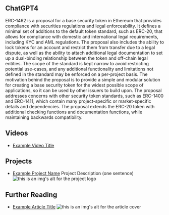 ## ChatGPT4

ERC-1462 is a proposal for a base security token in Ethereum that provides compliance with securities regulations and legal enforceability. It defines a minimal set of additions to the default token standard, such as ERC-20, that allows for compliance with domestic and international legal requirements, including KYC and AML regulations. The proposal also includes the ability to lock tokens for an account and restrict them from transfer due to a legal dispute, as well as the ability to attach additional legal documentation to set up a dual-binding relationship between the token and off-chain legal entities. The scope of the standard is kept narrow to avoid restricting potential use-cases, and any additional functionality and limitations not defined in the standard may be enforced on a per-project basis. The motivation behind the proposal is to provide a simple and modular solution for creating a base security token for the widest possible scope of applications, so it can be used by other issuers to build upon. The proposal addresses concerns with other security token standards, such as ERC-1400 and ERC-1411, which contain many project-specific or market-specific details and dependencies. The proposal extends the ERC-20 token with additional checking functions and documentation functions, while maintaining backwards compatibility.

## Videos

- [Example Video Title](https://www.youtube.com/watch?v=TDGq4aeevgY)

## Projects

- [Example Project Name](https://xxxx.xxx/xxxxx) Project Description (one sentence) ![this is an img's alt for the project logo](https://xxxx.xxx/project-logo.xxx)

## Further Reading

- [Example Article Title](https://xxxx.xxx/xxxxx) ![this is an img's alt for the article cover](https://xxxx.xxx/article-cover.xxx)
